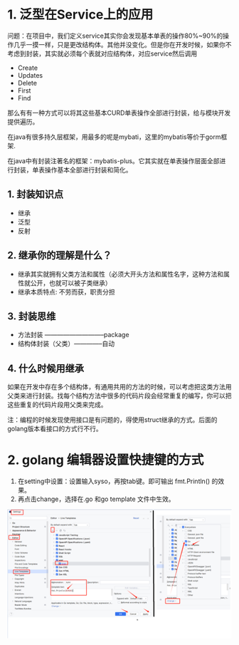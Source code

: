 # 1. 泛型在Service上的应用

问题：在项目中，我们定义service其实你会发现基本单表的操作80%~90%的操作几乎一摸一样，只是更改结构体。其他并没变化。但是你在开发时候，如果你不考虑到封装，其实就必须每个表就对应结构体，对应service然后调用

- Create
- Updates
- Delete
- First
- Find

那么有有一种方式可以将其这些基本CURD单表操作全部进行封装，给与模块开发提供遍历。

在java有很多持久层框架，用最多的呢是mybati，这里的mybatis等价于gorm框架.

在java中有封装注著名的框架：mybatis-plus。它其实就在单表操作层面全部进行封装，单表操作基本全部进行封装和简化。

## 1. 封装知识点

- 继承
- 泛型
- 反射

## 2. 继承你的理解是什么？

- 继承其实就拥有父类方法和属性（必须大开头方法和属性名字，这种方法和属性就公开，也就可以被子类继承）
- 继承本质特点:   不劳而获，职责分担

## 3. 封装思维

- 方法封装 —————————–package
- 结构体封装（父类）————–自动





## 4. 什么时候用继承

如果在开发中存在多个结构体，有通用共用的方法的时候，可以考虑把这类方法用父类来进行封装。找每个结构方法中很多的代码片段会经常重复的编写，你可以把这些重复的代码片段用父类来完成。



注：编程的时候发现使用接口是有问题的，得使用struct继承的方式。后面的golang版本看接口的方式行不行。



# 2. golang 编辑器设置快捷键的方式

1. 在setting中设置：设置输入syso，再按tab键。即可输出 fmt.Println() 的效果。
2. 再点击change，选择在.go 和go template 文件中生效。

![image-20240324124719800](./image-20240324124719800.png)
